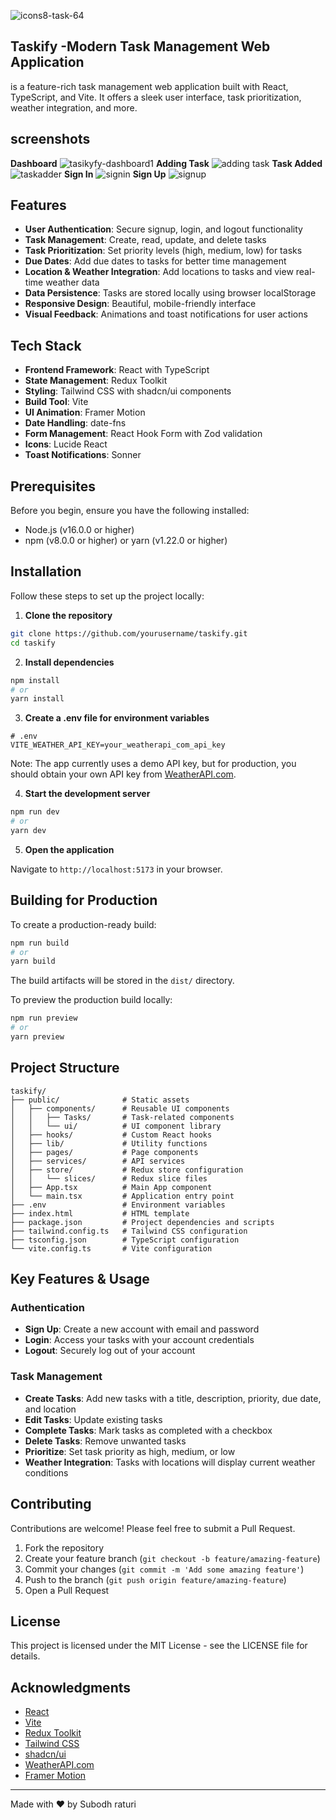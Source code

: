  ![icons8-task-64](https://github.com/user-attachments/assets/30e3e9c1-40ba-45bf-815d-58c461b3a675)
 ## Taskify -Modern Task Management Web Application


is a feature-rich task management web application built with React, TypeScript, and Vite. It offers a sleek user interface, task prioritization, weather integration, and more.

## screenshots

 **Dashboard**
  ![tasikyfy-dashboard1](https://github.com/user-attachments/assets/7ec35d36-2ff0-4062-aaad-db1b36c9af26)
 **Adding Task**
   ![adding task](https://github.com/user-attachments/assets/a84ecb08-7dda-42d3-a35b-03e2e6110b19)
 **Task Added**  
  ![taskadder](https://github.com/user-attachments/assets/8bfbb7aa-d6c6-414c-8e0e-5aa700ecfa8d)
**Sign In**
 ![signin](https://github.com/user-attachments/assets/9355fe50-73af-478b-8c46-a1ea95bd32c3)
**Sign Up**
  ![signup](https://github.com/user-attachments/assets/a6d85f90-8919-40e7-ae60-3e1250dd8eae)

  
  ## Features

- **User Authentication**: Secure signup, login, and logout functionality
- **Task Management**: Create, read, update, and delete tasks
- **Task Prioritization**: Set priority levels (high, medium, low) for tasks
- **Due Dates**: Add due dates to tasks for better time management
- **Location & Weather Integration**: Add locations to tasks and view real-time weather data
- **Data Persistence**: Tasks are stored locally using browser localStorage
- **Responsive Design**: Beautiful, mobile-friendly interface
- **Visual Feedback**: Animations and toast notifications for user actions

## Tech Stack

- **Frontend Framework**: React with TypeScript
- **State Management**: Redux Toolkit
- **Styling**: Tailwind CSS with shadcn/ui components
- **Build Tool**: Vite
- **UI Animation**: Framer Motion
- **Date Handling**: date-fns
- **Form Management**: React Hook Form with Zod validation
- **Icons**: Lucide React
- **Toast Notifications**: Sonner

## Prerequisites

Before you begin, ensure you have the following installed:
- Node.js (v16.0.0 or higher)
- npm (v8.0.0 or higher) or yarn (v1.22.0 or higher)

## Installation

Follow these steps to set up the project locally:

1. **Clone the repository**

```bash
git clone https://github.com/yourusername/taskify.git
cd taskify
```

2. **Install dependencies**

```bash
npm install
# or
yarn install
```

3. **Create a .env file for environment variables**

```
# .env
VITE_WEATHER_API_KEY=your_weatherapi_com_api_key
```

Note: The app currently uses a demo API key, but for production, you should obtain your own API key from [WeatherAPI.com](https://www.weatherapi.com).

4. **Start the development server**

```bash
npm run dev
# or
yarn dev
```

5. **Open the application**

Navigate to `http://localhost:5173` in your browser.

## Building for Production

To create a production-ready build:

```bash
npm run build
# or
yarn build
```

The build artifacts will be stored in the `dist/` directory.

To preview the production build locally:

```bash
npm run preview
# or
yarn preview
```

## Project Structure

```
taskify/
├── public/              # Static assets
│   ├── components/      # Reusable UI components
│   │   ├── Tasks/       # Task-related components
│   │   └── ui/          # UI component library
│   ├── hooks/           # Custom React hooks
│   ├── lib/             # Utility functions
│   ├── pages/           # Page components
│   ├── services/        # API services
│   ├── store/           # Redux store configuration
│   │   └── slices/      # Redux slice files
│   ├── App.tsx          # Main App component
│   └── main.tsx         # Application entry point
├── .env                 # Environment variables
├── index.html           # HTML template
├── package.json         # Project dependencies and scripts
├── tailwind.config.ts   # Tailwind CSS configuration
├── tsconfig.json        # TypeScript configuration
└── vite.config.ts       # Vite configuration
```

## Key Features & Usage

### Authentication

- **Sign Up**: Create a new account with email and password
- **Login**: Access your tasks with your account credentials
- **Logout**: Securely log out of your account

### Task Management

- **Create Tasks**: Add new tasks with a title, description, priority, due date, and location
- **Edit Tasks**: Update existing tasks
- **Complete Tasks**: Mark tasks as completed with a checkbox
- **Delete Tasks**: Remove unwanted tasks
- **Prioritize**: Set task priority as high, medium, or low
- **Weather Integration**: Tasks with locations will display current weather conditions

## Contributing

Contributions are welcome! Please feel free to submit a Pull Request.

1. Fork the repository
2. Create your feature branch (`git checkout -b feature/amazing-feature`)
3. Commit your changes (`git commit -m 'Add some amazing feature'`)
4. Push to the branch (`git push origin feature/amazing-feature`)
5. Open a Pull Request

## License

This project is licensed under the MIT License - see the LICENSE file for details.

## Acknowledgments

- [React](https://reactjs.org/)
- [Vite](https://vitejs.dev/)
- [Redux Toolkit](https://redux-toolkit.js.org/)
- [Tailwind CSS](https://tailwindcss.com/)
- [shadcn/ui](https://ui.shadcn.com/)
- [WeatherAPI.com](https://www.weatherapi.com/)
- [Framer Motion](https://www.framer.com/motion/)

---

Made with ❤️ by Subodh raturi
